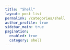 ```yaml
---
title: "Shell"
layout: post-list
permalink: /categories/shell
author_profile: true
sidebar_main: true
pagination: 
  enabled: true
  category: shell
---
```

